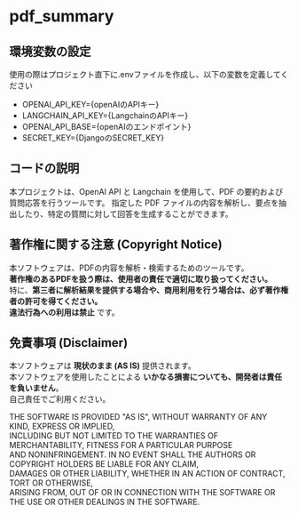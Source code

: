 # pdf_summary
## 環境変数の設定
使用の際はプロジェクト直下に.envファイルを作成し、以下の変数を定義してください
- OPENAI_API_KEY={openAIのAPIキー}
- LANGCHAIN_API_KEY={LangchainのAPIキー}
- OPENAI_API_BASE={openAIのエンドポイント}
- SECRET_KEY={DjangoのSECRET_KEY}

## コードの説明
本プロジェクトは、OpenAI API と Langchain を使用して、PDF の要約および質問応答を行うツールです。
指定した PDF ファイルの内容を解析し、要点を抽出したり、特定の質問に対して回答を生成することができます。

## 著作権に関する注意 (Copyright Notice)
本ソフトウェアは、PDFの内容を解析・検索するためのツールです。  
**著作権のあるPDFを扱う際は、使用者の責任で適切に取り扱ってください。**  
特に、**第三者に解析結果を提供する場合や、商用利用を行う場合は、必ず著作権者の許可を得てください。**  
**違法行為への利用は禁止** です。  


## 免責事項 (Disclaimer)
本ソフトウェアは **現状のまま (AS IS)** 提供されます。  
本ソフトウェアを使用したことによる **いかなる損害についても、開発者は責任を負いません**。  
自己責任でご利用ください。

THE SOFTWARE IS PROVIDED "AS IS", WITHOUT WARRANTY OF ANY KIND, EXPRESS OR IMPLIED,  
INCLUDING BUT NOT LIMITED TO THE WARRANTIES OF MERCHANTABILITY, FITNESS FOR A PARTICULAR PURPOSE  
AND NONINFRINGEMENT. IN NO EVENT SHALL THE AUTHORS OR COPYRIGHT HOLDERS BE LIABLE FOR ANY CLAIM,  
DAMAGES OR OTHER LIABILITY, WHETHER IN AN ACTION OF CONTRACT, TORT OR OTHERWISE,  
ARISING FROM, OUT OF OR IN CONNECTION WITH THE SOFTWARE OR THE USE OR OTHER DEALINGS IN THE SOFTWARE.

